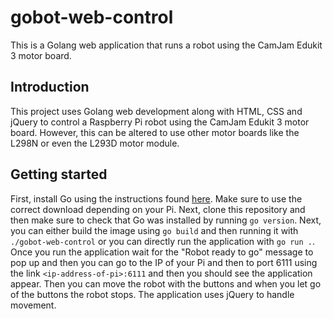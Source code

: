 # gobot-web-control
This is a Golang web application that runs a robot using the CamJam Edukit 3 motor board.


## Introduction

This project uses Golang web development along with HTML, CSS and jQuery to control a Raspberry Pi robot using the CamJam Edukit 3 motor board. However, this can be altered to use other motor boards like the L298N or even the L293D motor module.

## Getting started

First, install Go using the instructions found [here](). Make sure to use the correct download depending on your Pi. Next, clone this repository and then make sure to check that Go was installed by running `go version`. Next, you can either build the image using `go build` and then running it with `./gobot-web-control` or you can directly run the application with `go run .`. Once you run the application wait for the "Robot ready to go" message to pop up and then you can go to the IP of your Pi and then to port 6111 using the link `<ip-address-of-pi>:6111` and then you should see the application appear. Then you can move the robot with the buttons and when you let go of the buttons the robot stops. The application uses jQuery to handle movement.
